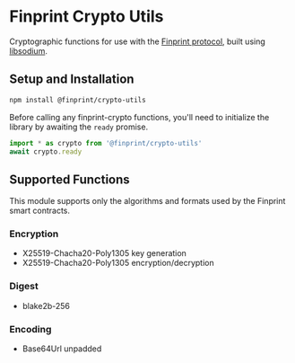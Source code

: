# Finprint Crypto Utils

Cryptographic functions for use with the
[Finprint protocol](https://github.com/finprint/protocol-pact/),
built using [libsodium](https://github.com/jedisct1/libsodium.js).

## Setup and Installation

```bash
npm install @finprint/crypto-utils
```

Before calling any finprint-crypto functions, you'll need to initialize the library by awaiting the `ready` promise.

```typescript
import * as crypto from '@finprint/crypto-utils'
await crypto.ready
```

## Supported Functions

This module supports only the algorithms and formats used by the Finprint smart contracts.

### Encryption
* X25519-Chacha20-Poly1305 key generation
* X25519-Chacha20-Poly1305 encryption/decryption

### Digest
* blake2b-256

### Encoding
* Base64Url unpadded
